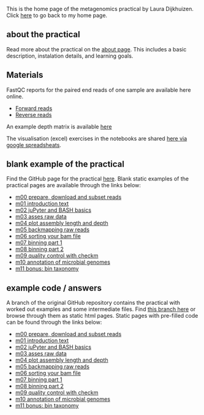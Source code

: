 This is the home page of the metagenomics practical by Laura Dijkhuizen.
Click [here](/) to go back to my home page.


## about the practical
Read more about the practical on the [about page](/metagenomicspractical/about/).
This includes a basic description, instalation details, and learning goals.

## Materials
FastQC reports for the paired end reads of one sample are available here online.
* [Forward reads](fastqc_reports/L1.R1.fastqcreport.html)
* [Reverse reads](fastqc_reports/L1.R2.fastqcreport.html)

An example depth matrix is available [here](data/depth_matrix.tab)

The visualisation (excel) exercises in the notebooks are shared [here via google spreadsheats](https://docs.google.com/spreadsheets/d/1Cdkl8dT75CETGUA_l52Gh8g8qtWd9vv4QAGtTe9HpPU/edit#gid=1292451652).

## blank example of the practical
Find the GitHub page for the practical [here](https://github.com/lauralwd/metagenomicspractical). 
Blank static examples of the practical pages are available through the links below: 
* [m00 prepare, download and subset reads](practical_pages/m00-prepare_download_and_subset_reads.html)
* [m01 introduction text](practical_pages/m01-introduction.html)
* [m02 juPyter and BASH basics](practical_pages/m02-jupyter_and_bash_basics.html)
* [m03 asses raw data](practical_pages/m03-assess_raw_data.html)
* [m04 plot assembly length and depth](practical_pages/m04-plot_assembly_length.html)
* [m05 backmapping raw reads](practical_pages/m05-backmapping.html)
* [m06 sorting your bam file](practical_pages/m06-sorting_bamfiles.html)
* [m07 binning part 1](practical_pages/m07-binning_part1.html)
* [m08 binning part 2](practical_pages/m08-binning-part2.html)
* [m09 quality control with checkm](practical_pages/m09-QC_checkm.html)
* [m10 annotation of microbial genomes](practical_pages/m10-annotation.html)
* [m11 bonus: bin taxonomy](practical_pages/m11-bonus_exercise_bin_taxonomy.html)


## example code / answers
A branch of the original GitHub repository contains the practical with worked out examples and some intermediate files.
Find [this branch here](https://github.com/lauralwd/metagenomicspractical/tree/example) or browse through them as static html pages.
Static pages with pre-filled code can be found through the links below:
* [m00 prepare, download and subset reads](practical_example/m00-prepare_download_and_subset_reads.html)
* [m01 introduction text](practical_example/m01-introduction.html)
* [m02 juPyter and BASH basics](practical_example/m02-jupyter_and_bash_basics.html)
* [m03 asses raw data](practical_example/m03-assess_raw_data.html)
* [m04 plot assembly length and depth](practical_example/m04-plot_assembly_length.html)
* [m05 backmapping raw reads](practical_example/m05-backmapping.html)
* [m06 sorting your bam file](practical_example/m06-sorting_bamfiles.html)
* [m07 binning part 1](practical_example/m07-binning_part1.html)
* [m08 binning part 2](practical_example/m08-binning-part2.html)
* [m09 quality control with checkm](practical_example/m09-QC_checkm.html)
* [m10 annotation of microbial genomes](practical_example/m10-annotation.html)
* [m11 bonus: bin taxonomy](practical_example/m11-bonus_exercise_bin_taxonomy.html)

